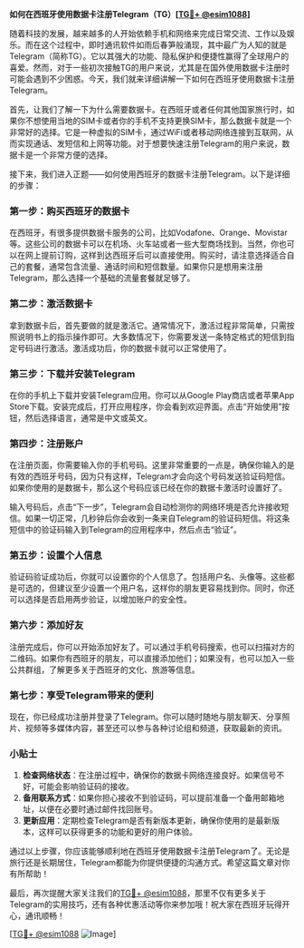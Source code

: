 **如何在西班牙使用数据卡注册Telegram（TG）[[TG💪+ @esim1088](https://t.me/s/esim1088)]**

随着科技的发展，越来越多的人开始依赖手机和网络来完成日常交流、工作以及娱乐。而在这个过程中，即时通讯软件如雨后春笋般涌现，其中最广为人知的就是Telegram（简称TG）。它以其强大的功能、隐私保护和便捷性赢得了全球用户的喜爱。然而，对于一些初次接触TG的用户来说，尤其是在国外使用数据卡注册时可能会遇到不少困惑。今天，我们就来详细讲解一下如何在西班牙使用数据卡注册Telegram。

首先，让我们了解一下为什么需要数据卡。在西班牙或者任何其他国家旅行时，如果你不想使用当地的SIM卡或者你的手机不支持更换SIM卡，那么数据卡就是一个非常好的选择。它是一种虚拟的SIM卡，通过WiFi或者移动网络连接到互联网，从而实现通话、发短信和上网等功能。对于想要快速注册Telegram的用户来说，数据卡是一个非常方便的选择。

接下来，我们进入正题——如何使用西班牙的数据卡注册Telegram。以下是详细的步骤：

### **第一步：购买西班牙的数据卡**
在西班牙，有很多提供数据卡服务的公司，比如Vodafone、Orange、Movistar等。这些公司的数据卡可以在机场、火车站或者一些大型商场找到。当然，你也可以在网上提前订购，这样到达西班牙后可以直接使用。购买时，请注意选择适合自己的套餐，通常包含流量、通话时间和短信数量。如果你只是想用来注册Telegram，那么选择一个基础的流量套餐就足够了。

### **第二步：激活数据卡**
拿到数据卡后，首先要做的就是激活它。通常情况下，激活过程非常简单，只需按照说明书上的指示操作即可。大多数情况下，你需要发送一条特定格式的短信到指定号码进行激活。激活成功后，你的数据卡就可以正常使用了。

### **第三步：下载并安装Telegram**
在你的手机上下载并安装Telegram应用。你可以从Google Play商店或者苹果App Store下载。安装完成后，打开应用程序，你会看到欢迎界面。点击“开始使用”按钮，然后选择语言，通常是中文或英文。

### **第四步：注册账户**
在注册页面，你需要输入你的手机号码。这里非常重要的一点是，确保你输入的是有效的西班牙号码，因为只有这样，Telegram才会向这个号码发送验证码短信。如果你使用的是数据卡，那么这个号码应该已经在你的数据卡激活时设置好了。

输入号码后，点击“下一步”，Telegram会自动检测你的网络环境是否允许接收短信。如果一切正常，几秒钟后你会收到一条来自Telegram的验证码短信。将这条短信中的验证码输入到Telegram的应用程序中，然后点击“验证”。

### **第五步：设置个人信息**
验证码验证成功后，你就可以设置你的个人信息了。包括用户名、头像等。这些都是可选的，但建议至少设置一个用户名，这样你的朋友更容易找到你。同时，你还可以选择是否启用两步验证，以增加账户的安全性。

### **第六步：添加好友**
注册完成后，你可以开始添加好友了。可以通过手机号码搜索，也可以扫描对方的二维码。如果你有西班牙的朋友，可以直接添加他们；如果没有，也可以加入一些公共群组，了解更多关于西班牙的文化、旅游等信息。

### **第七步：享受Telegram带来的便利**
现在，你已经成功注册并登录了Telegram。你可以随时随地与朋友聊天、分享照片、视频等多媒体内容，甚至还可以参与各种讨论组和频道，获取最新的资讯。

### **小贴士**
1. **检查网络状态**：在注册过程中，确保你的数据卡网络连接良好。如果信号不好，可能会影响验证码的接收。
2. **备用联系方式**：如果你担心接收不到验证码，可以提前准备一个备用邮箱地址，以便在必要时通过邮件找回账号。
3. **更新应用**：定期检查Telegram是否有新版本更新，确保你使用的是最新版本，这样可以获得更多的功能和更好的用户体验。

通过以上步骤，你应该能够顺利地在西班牙使用数据卡注册Telegram了。无论是旅行还是长期居住，Telegram都能为你提供便捷的沟通方式。希望这篇文章对你有所帮助！

最后，再次提醒大家关注我们的[TG💪+ @esim1088](https://t.me/s/esim1088)，那里不仅有更多关于Telegram的实用技巧，还有各种优惠活动等你来参加哦！祝大家在西班牙玩得开心，通讯顺畅！

[[TG💪+ @esim1088](https://t.me/s/esim1088) ![Image](https://i.postimg.cc/4NQfJmqS/Snipaste-2025-05-13-00-14-12.png)]